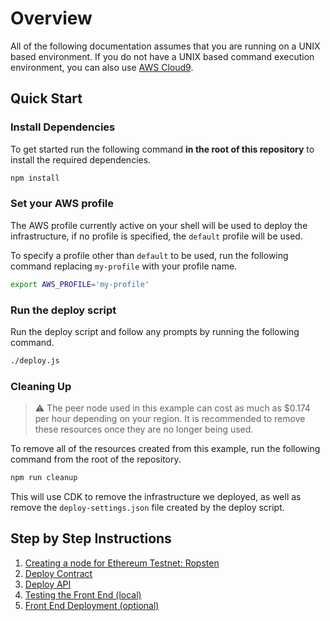 # Overview

All of the following documentation assumes that you are running on a UNIX based
environment. If you do not have a UNIX based command execution environment, you
can also use [AWS Cloud9](https://aws.amazon.com/cloud9/).

## Quick Start

### Install Dependencies

To get started run the following command **in the root of this repository** to
install the required dependencies.

```bash
npm install
```

### Set your AWS profile

The AWS profile currently active on your shell will be used to deploy the infrastructure,
if no profile is specified, the `default` profile will be used.

To specify a profile other than `default` to be used, run the following command
replacing `my-profile` with your profile name.

```bash
export AWS_PROFILE='my-profile'
```

### Run the deploy script

Run the deploy script and follow any prompts by running the following command.

```bash
./deploy.js
```

### Cleaning Up

> :warning: The peer node used in this example can cost as much as $0.174 per hour
> depending on your region. It is recommended to remove these resources once they
> are no longer being used.

To remove all of the resources created from this example, run the following command
from the root of the repository.

```bash
npm run cleanup
```

This will use CDK to remove the infrastructure we deployed, as well as remove the
`deploy-settings.json` file created by the deploy script.

## Step by Step Instructions

1. [Creating a node for Ethereum Testnet: Ropsten](./DOCS_01_CREATE_AMB.md)
2. [Deploy Contract](./DOCS_02_DEPLOY_CONTRACT.md)
3. [Deploy API](./DOCS_03_DEPLOY_API.md)
4. [Testing the Front End (local)](./DOCS_04_FRONTEND.md)
5. [Front End Deployment (optional)](./DOCS_05_DEPLOY_FRONTEND.md)
